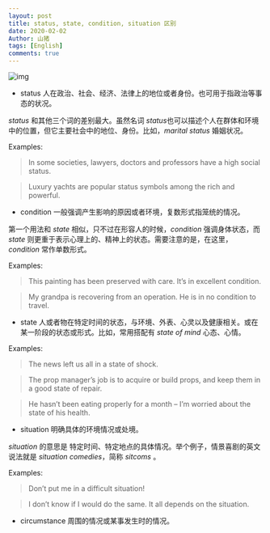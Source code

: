 ```yaml
---
layout: post
title: status, state, condition, situation 区别
date: 2020-02-02
Author: 山猪
tags: [English]
comments: true
---
```

![img](http://ichef.bbci.co.uk/images/ic/640x360/p0639shn.jpg?crop=1.00xw:0.676xh;0,0.199xh&resize=2048:*)

<!-- more -->

- status
人在政治、社会、经济、法律上的地位或者身份。也可用于指政治等事态的状况。

*status* 和其他三个词的差别最大。虽然名词 *status*也可以描述个人在群体和环境中的位置，但它主要社会中的地位、身份。比如，*marital status* 婚姻状况。

Examples:

> In some societies, lawyers, doctors and professors have a high social status.

> Luxury yachts are popular status symbols among the rich and powerful.

- condition
一般强调产生影响的原因或者环境，复数形式指笼统的情况。

第一个用法和 *state* 相似，只不过在形容人的时候，*condition* 强调身体状态，而 *state* 则更重于表示心理上的、精神上的状态。需要注意的是，在这里，*condition* 常作单数形式。

Examples:

> This painting has been preserved with care. It’s in excellent condition.

> My grandpa is recovering from an operation. He is in no condition to travel.

- state
人或者物在特定时间的状态，与环境、外表、心灵以及健康相关。或在某一阶段的状态或形式。比如，常用搭配有 *state of mind* 心态、心情。

Examples:

> The news left us all in a state of shock.

> The prop manager’s job is to acquire or build props, and keep them in a good state of repair.

> He hasn’t been eating properly for a month – I’m worried about the state of his health.

- situation
明确具体的环境情况或处境。

*situation* 的意思是 特定时间、特定地点的具体情况。举个例子，情景喜剧的英文说法就是 *situation comedies*，简称 *sitcoms* 。

Examples:

> Don’t put me in a difficult situation!

> I don’t know if I would do the same. It all depends on the situation.

- circumstance
周围的情况或某事发生时的情况。